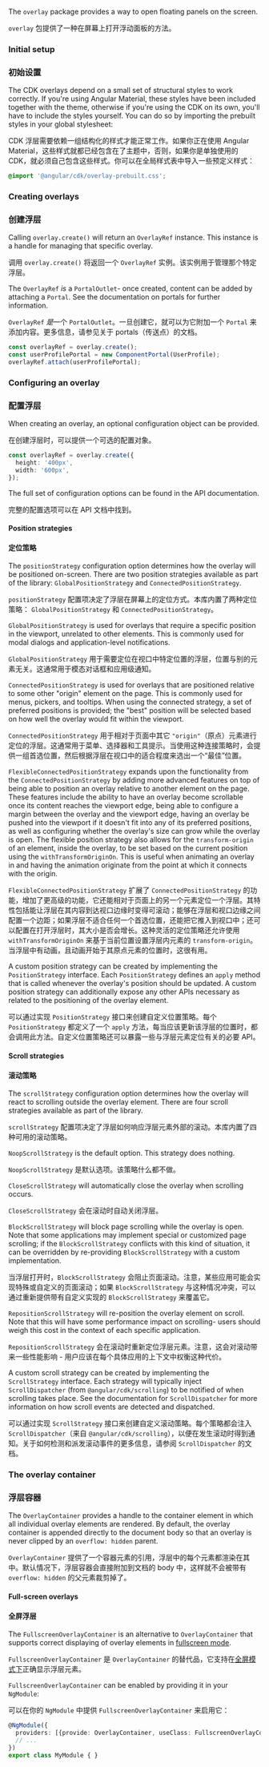 The `overlay` package provides a way to open floating panels on the screen.

`overlay` 包提供了一种在屏幕上打开浮动面板的方法。

### Initial setup

### 初始设置

The CDK overlays depend on a small set of structural styles to work correctly. If you're using
Angular Material, these styles have been included together with the theme, otherwise if you're
using the CDK on its own, you'll have to include the styles yourself. You can do so by importing
the prebuilt styles in your global stylesheet:

CDK 浮层需要依赖一组结构化的样式才能正常工作。如果你正在使用 Angular Material，这些样式就都已经包含在了主题中，否则，如果你是单独使用的 CDK，就必须自己包含这些样式。你可以在全局样式表中导入一些预定义样式：

```scss
@import '@angular/cdk/overlay-prebuilt.css';
```

### Creating overlays

### 创建浮层

Calling `overlay.create()` will return an `OverlayRef` instance. This instance is a handle for
managing that specific overlay.

调用 `overlay.create()` 将返回一个 `OverlayRef` 实例。该实例用于管理那个特定浮层。

The `OverlayRef` *is* a `PortalOutlet`- once created, content can be added by attaching a `Portal`.
See the documentation on portals for further information.

`OverlayRef` *是*一个 `PortalOutlet`。一旦创建它，就可以为它附加一个 `Portal` 来添加内容。更多信息，请参见关于 portals（传送点）的文档。

```ts
const overlayRef = overlay.create();
const userProfilePortal = new ComponentPortal(UserProfile);
overlayRef.attach(userProfilePortal);
```

### Configuring an overlay

### 配置浮层

When creating an overlay, an optional configuration object can be provided.

在创建浮层时，可以提供一个可选的配置对象。

```ts
const overlayRef = overlay.create({
  height: '400px',
  width: '600px',
});
```

The full set of configuration options can be found in the API documentation.

完整的配置选项可以在 API 文档中找到。

#### Position strategies

#### 定位策略

The `positionStrategy` configuration option determines how the overlay will be positioned on-screen.
There are two position strategies available as part of the library: `GlobalPositionStrategy` and
`ConnectedPositionStrategy`.

`positionStrategy` 配置项决定了浮层在屏幕上的定位方式。本库内置了两种定位策略： `GlobalPositionStrategy` 和 `ConnectedPositionStrategy`。

`GlobalPositionStrategy` is used for overlays that require a specific position in the viewport,
unrelated to other elements. This is commonly used for modal dialogs and application-level
notifications.

`GlobalPositionStrategy` 用于需要定位在视口中特定位置的浮层，位置与别的元素无关。这通常用于模态对话框和应用级通知。

`ConnectedPositionStrategy` is used for overlays that are positioned relative to some other "origin"
element on the page. This is commonly used for menus, pickers, and tooltips. When using the
connected strategy, a set of preferred positions is provided; the "best" position will be selected
based on how well the overlay would fit within the viewport.

`ConnectedPositionStrategy` 用于相对于页面中其它 `"origin"`（原点）元素进行定位的浮层。这通常用于菜单、选择器和工具提示。当使用这种连接策略时，会提供一组首选位置，然后根据浮层在视口中的适合程度来选出一个“最佳”位置。

`FlexibleConnectedPositionStrategy` expands upon the functionality from the
`ConnectedPositionStrategy` by adding more advanced features on top of being able to position an
overlay relative to another element on the page. These features include the ability to have an
overlay become scrollable once its content reaches the viewport edge, being able to configure a
margin between the overlay and the viewport edge, having an overlay be pushed into the viewport if
it doesn't fit into any of its preferred positions, as well as configuring whether the overlay's
size can grow while the overlay is open. The flexible position strategy also allows for the
`transform-origin` of an element, inside the overlay, to be set based on the current position using
the `withTransformOriginOn`. This is useful when animating an overlay in and having the animation
originate from the point at which it connects with the origin.

`FlexibleConnectedPositionStrategy` 扩展了 `ConnectedPositionStrategy` 的功能，增加了更高级的功能，它还能相对于页面上的另一个元素定位一个浮层。其特性包括能让浮层在其内容到达视口边缘时变得可滚动；能够在浮层和视口边缘之间配置一个边距；如果浮层不适合任何一个首选位置，还能把它推入到视口中；还可以配置在打开浮层时，其大小是否会增长。这种灵活的定位策略还允许使用 `withTransformOriginOn` 来基于当前位置设置浮层内元素的 `transform-origin`。当浮层中有动画，且动画开始于其原点元素的位置时，这很有用。

A custom position strategy can be created by implementing the `PositionStrategy` interface.
Each `PositionStrategy` defines an `apply` method that is called whenever the overlay's position
should be updated. A custom position strategy can additionally expose any other APIs necessary as
related to the positioning of the overlay element.

可以通过实现 `PositionStrategy` 接口来创建自定义位置策略。每个 `PositionStrategy` 都定义了一个 `apply` 方法，每当应该更新该浮层的位置时，都会调用此方法。自定义位置策略还可以暴露一些与浮层元素定位有关的必要 API。

#### Scroll strategies

#### 滚动策略

The `scrollStrategy` configuration option determines how the overlay will react to scrolling outside
the overlay element. There are four scroll strategies available as part of the library.

`scrollStrategy` 配置项决定了浮层如何响应浮层元素外部的滚动。本库内置了四种可用的滚动策略。

`NoopScrollStrategy` is the default option. This strategy does nothing.

`NoopScrollStrategy` 是默认选项。该策略什么都不做。

`CloseScrollStrategy` will automatically close the overlay when scrolling occurs.

`CloseScrollStrategy` 会在滚动时自动关闭浮层。

`BlockScrollStrategy` will block page scrolling while the overlay is open. Note that some
applications may implement special or customized page scrolling; if the `BlockScrollStrategy`
conflicts with this kind of situation, it can be overridden by re-providing `BlockScrollStrategy`
with a custom implementation.

当浮层打开时，`BlockScrollStrategy` 会阻止页面滚动。注意，某些应用可能会实现特殊或自定义的页面滚动；如果 `BlockScrollStrategy` 与这种情况冲突，可以通过重新提供带有自定义实现的 `BlockScrollStrategy` 来覆盖它。

`RepositionScrollStrategy` will re-position the overlay element on scroll. Note that this will have
some performance impact on scrolling- users should weigh this cost in the context of each specific
application.

`RepositionScrollStrategy` 会在滚动时重新定位浮层元素。注意，这会对滚动带来一些性能影响 - 用户应该在每个具体应用的上下文中权衡这种代价。

A custom scroll strategy can be created by implementing the `ScrollStrategy` interface. Each
strategy will typically inject `ScrollDispatcher` (from `@angular/cdk/scrolling`) to be notified
of when scrolling takes place. See the documentation for `ScrollDispatcher` for more information
on how scroll events are detected and dispatched.

可以通过实现 `ScrollStrategy` 接口来创建自定义滚动策略。每个策略都会注入 `ScrollDispatcher`（来自 `@angular/cdk/scrolling`），以便在发生滚动时得到通知。关于如何检测和派发滚动事件的更多信息，请参阅 `ScrollDispatcher` 的文档。

### The overlay container

### 浮层容器

The `OverlayContainer` provides a handle to the container element in which all individual overlay
elements are rendered. By default, the overlay container is appended directly to the document body
so that an overlay is never clipped by an `overflow: hidden` parent.

`OverlayContainer` 提供了一个容器元素的引用，浮层中的每个元素都渲染在其中。默认情况下，浮层容器会直接附加到文档的 body 中，这样就不会被带有 `overflow: hidden` 的父元素裁剪掉了。

#### Full-screen overlays

#### 全屏浮层

The `FullscreenOverlayContainer` is an alternative to `OverlayContainer` that supports correct
displaying of overlay elements in
[fullscreen mode](https://developer.mozilla.org/en-US/docs/Web/API/Element/requestFullScreen).

`FullscreenOverlayContainer` 是 `OverlayContainer` 的替代品，它支持在[全屏模式下](https://developer.mozilla.org/en-US/docs/Web/API/Element/requestFullScreen)正确显示浮层元素。

`FullscreenOverlayContainer` can be enabled by providing it in your `NgModule`:

可以在你的 `NgModule` 中提供 `FullscreenOverlayContainer` 来启用它：

```ts
@NgModule({
  providers: [{provide: OverlayContainer, useClass: FullscreenOverlayContainer}],
  // ...
})
export class MyModule { }
```